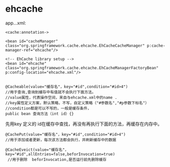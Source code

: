 # ehcache #
app...xml:

	<cache:annotation->

	<bean id="cacheManager"
	class="org.springframework.cache.ehcache.EhCacheCacheManager" p:cache-manager-ref="ehcache"/>
	
	<!-- EhCache library setup -->
	<bean id="ehcache"
	class="org.springframework.cache.ehcache.EhCacheManagerFactoryBean" p:config-location="ehcache.xml"/>


	@Cacheable(value="缓存名"，key="#id",condition="#id>4")
	//用于查询,查询到缓存中有值就不会执行下面方法。
	//value属性，代表操作空间，来自与ehcache.xml中的name .
	//key属性定义方案，默认策略，不写，自定义策略（"#参数名","#p参数下标名"）
	//condition都是可以不写的，一般是缓存条件，
	public bean 查询方法（int id）{}
先用key  定义的  id在缓存中查找，再没有再执行下面的方法，再缓存在内存中。

	@CachePut(value="缓存名"，key="#id",condition="#id>4")
	//用于添加或者更新，每次该方法都会执行，并刷新缓存中的数据

	@CacheEveict(value="缓存名"，key="#id",allEntries=false,beforInvocation=true)
	 //用于删除  beforInvocation,是否运行前先删除缓存
	
